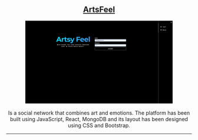 <h2 align="center">
 <a href="https://artsy-feeling.netlify.app/feed"> ArtsFeel </a></h2>
 <div align="center">
 <img src="gifart.gif"/>
 </div>
<p> </p>                                                   
<p align="center"> Is a social network that combines art and emotions. The platform has been built using JavaScript, React, MongoDB and its layout has been designed using CSS and Bootstrap.</p>
<hr> 


